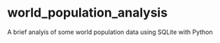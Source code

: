 # world_population_analysis

A brief analyis of some world population data using SQLite with Python
